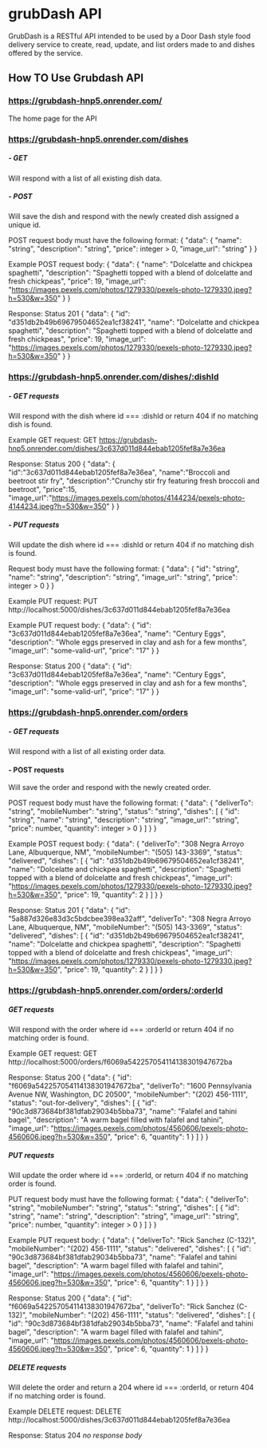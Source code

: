 # grubDash API
GrubDash is a RESTful API intended to be used by a Door Dash style food delivery service to create, read, update, and list orders made to and dishes offered by the service.

## How TO Use Grubdash API

### https://grubdash-hnp5.onrender.com/
The home page for the API

### https://grubdash-hnp5.onrender.com/dishes
##### - GET 
Will respond with a list of all existing dish data.


##### - POST 
Will save the dish and respond with the newly created dish assigned a unique id.

POST request body must have the following format:
{
  "data": {
    "name": "string",
    "description": "string",
    "price": integer > 0,
    "image_url": "string"
  }
}

Example POST request body:
{
  "data": {
    "name": "Dolcelatte and chickpea spaghetti",
    "description": "Spaghetti topped with a blend of dolcelatte and fresh chickpeas",
    "price": 19,
    "image_url": "https://images.pexels.com/photos/1279330/pexels-photo-1279330.jpeg?h=530&w=350"
  }
}

Response:
Status 201
{
  "data": {
    "id": "d351db2b49b69679504652ea1cf38241",
    "name": "Dolcelatte and chickpea spaghetti",
    "description": "Spaghetti topped with a blend of dolcelatte and fresh chickpeas",
    "price": 19,
    "image_url": "https://images.pexels.com/photos/1279330/pexels-photo-1279330.jpeg?h=530&w=350"
  }
}


### https://grubdash-hnp5.onrender.com/dishes/:dishId
##### - GET requests 
Will respond with the dish where id === :dishId or return 404 if no matching dish is found.

Example GET request:
GET https://grubdash-hnp5.onrender.com/dishes/3c637d011d844ebab1205fef8a7e36ea

Response:
Status 200
{
  "data": {
    "id":"3c637d011d844ebab1205fef8a7e36ea",
    "name":"Broccoli and beetroot stir fry",
    "description":"Crunchy stir fry featuring fresh broccoli and beetroot",
    "price":15,
    "image_url":"https://images.pexels.com/photos/4144234/pexels-photo-4144234.jpeg?h=530&w=350"
  }
}


##### - PUT requests 
Will update the dish where id === :dishId or return 404 if no matching dish is found.

Request body must have the following format:
{
  "data": {
    "id": "string",
    "name": "string",
    "description": "string",
    "image_url": "string",
    "price": integer > 0
  }
}

Example PUT request:
PUT http://localhost:5000/dishes/3c637d011d844ebab1205fef8a7e36ea

Example PUT request body:
{
  "data": {
    "id": "3c637d011d844ebab1205fef8a7e36ea",
    "name": "Century Eggs",
    "description": "Whole eggs preserved in clay and ash for a few months",
    "image_url": "some-valid-url",
    "price": "17"
  }
}

Response:
Status 200
{
  "data": {
    "id": "3c637d011d844ebab1205fef8a7e36ea",
    "name": "Century Eggs",
    "description": "Whole eggs preserved in clay and ash for a few months",
    "image_url": "some-valid-url",
    "price": "17"
  }
}

### https://grubdash-hnp5.onrender.com/orders
##### - GET requests 
Will respond with a list of all existing order data.

#### - POST requests
Will save the order and respond with the newly created order.

POST request body must have the following format:
{
  "data": {
    "deliverTo": "string",
    "mobileNumber": "string",
    "status": "string",
    "dishes": [
      {
        "id": "string",
        "name": "string",
        "description": "string",
        "image_url": "string",
        "price": number,
        "quantity": integer > 0
      }
    ]
  }
}

Example POST request body:
{
  "data": {
    "deliverTo": "308 Negra Arroyo Lane, Albuquerque, NM",
    "mobileNumber": "(505) 143-3369",
    "status": "delivered",
    "dishes": [
      {
        "id": "d351db2b49b69679504652ea1cf38241",
        "name": "Dolcelatte and chickpea spaghetti",
        "description": "Spaghetti topped with a blend of dolcelatte and fresh chickpeas",
        "image_url": "https://images.pexels.com/photos/1279330/pexels-photo-1279330.jpeg?h=530&w=350",
        "price": 19,
        "quantity": 2
      }
    ]
  }
}

Response:
Status 201
{
  "data": {
    "id": "5a887d326e83d3c5bdcbee398ea32aff",
    "deliverTo": "308 Negra Arroyo Lane, Albuquerque, NM",
    "mobileNumber": "(505) 143-3369",
    "status": "delivered",
    "dishes": [
      {
        "id": "d351db2b49b69679504652ea1cf38241",
        "name": "Dolcelatte and chickpea spaghetti",
        "description": "Spaghetti topped with a blend of dolcelatte and fresh chickpeas",
        "image_url": "https://images.pexels.com/photos/1279330/pexels-photo-1279330.jpeg?h=530&w=350",
        "price": 19,
        "quantity": 2
      }
    ]
  }
}

### https://grubdash-hnp5.onrender.com/orders/:orderId
##### GET requests
Will respond with the order where id === :orderId or return 404 if no matching order is found.

Example GET request:
GET http://localhost:5000/orders/f6069a542257054114138301947672ba

Response: 
Status 200
{
  "data": {
    "id": "f6069a542257054114138301947672ba",
    "deliverTo": "1600 Pennsylvania Avenue NW, Washington, DC 20500",
    "mobileNumber": "(202) 456-1111",
    "status": "out-for-delivery",
    "dishes": [
      {
        "id": "90c3d873684bf381dfab29034b5bba73",
        "name": "Falafel and tahini bagel",
        "description": "A warm bagel filled with falafel and tahini",
        "image_url": "https://images.pexels.com/photos/4560606/pexels-photo-4560606.jpeg?h=530&w=350",
        "price": 6,
        "quantity": 1
      }
    ]
  }
}

##### PUT requests
Will update the order where id === :orderId, or return 404 if no matching order is found.

PUT request body must have the following format:
{
  "data": {
    "deliverTo": "string",
    "mobileNumber": "string",
    "status": "string",
    "dishes": [
      {
        "id": "string",
        "name": "string",
        "description": "string",
        "image_url": "string",
        "price": number,
        "quantity": integer > 0
      }
    ]
  }
}

Example PUT request body:
{
  "data": {
    "deliverTo": "Rick Sanchez (C-132)",
    "mobileNumber": "(202) 456-1111",
    "status": "delivered",
    "dishes": [
      {
        "id": "90c3d873684bf381dfab29034b5bba73",
        "name": "Falafel and tahini bagel",
        "description": "A warm bagel filled with falafel and tahini",
        "image_url": "https://images.pexels.com/photos/4560606/pexels-photo-4560606.jpeg?h=530&w=350",
        "price": 6,
        "quantity": 1
      }
    ]
  }
}

Response:
Status 200
{
  "data": {
    "id": "f6069a542257054114138301947672ba",
    "deliverTo": "Rick Sanchez (C-132)",
    "mobileNumber": "(202) 456-1111",
    "status": "delivered",
    "dishes": [
      {
        "id": "90c3d873684bf381dfab29034b5bba73",
        "name": "Falafel and tahini bagel",
        "description": "A warm bagel filled with falafel and tahini",
        "image_url": "https://images.pexels.com/photos/4560606/pexels-photo-4560606.jpeg?h=530&w=350",
        "price": 6,
        "quantity": 1
      }
    ]
  }
}

##### DELETE requests
Will delete the order and return a 204 where id === :orderId, or return 404 if no matching order is found.

Example DELETE request:
DELETE http://localhost:5000/dishes/3c637d011d844ebab1205fef8a7e36ea

Response:
Status 204
*no response body*
